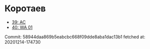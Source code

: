 # Коротаев
- [39: AC](39.md)
- [40: WA 01](40.md)

Commit: 58944daa869b5eabcbc668f09dde8aba1dac13b1
 fetched at: 20201214-174730

